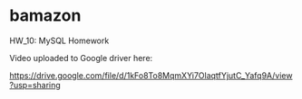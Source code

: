 # bamazon
HW_10: MySQL Homework

Video uploaded to Google driver here:

https://drive.google.com/file/d/1kFo8To8MqmXYi7OlaqtfYjutC_Yafq9A/view?usp=sharing